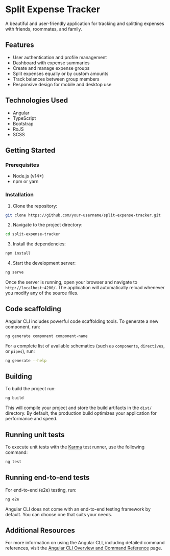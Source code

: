 # Split Expense Tracker

A beautiful and user-friendly application for tracking and splitting expenses with friends, roommates, and family.

## Features

- User authentication and profile management
- Dashboard with expense summaries
- Create and manage expense groups
- Split expenses equally or by custom amounts
- Track balances between group members
- Responsive design for mobile and desktop use

## Technologies Used

- Angular
- TypeScript
- Bootstrap
- RxJS
- SCSS

## Getting Started

### Prerequisites

- Node.js (v14+)
- npm or yarn

### Installation

1. Clone the repository:

```bash
git clone https://github.com/your-username/split-expense-tracker.git
```

2. Navigate to the project directory:

```bash
cd split-expense-tracker
```

3. Install the dependencies:

```bash
npm install
```

4. Start the development server:

```bash
ng serve
```

Once the server is running, open your browser and navigate to `http://localhost:4200/`. The application will automatically reload whenever you modify any of the source files.

## Code scaffolding

Angular CLI includes powerful code scaffolding tools. To generate a new component, run:

```bash
ng generate component component-name
```

For a complete list of available schematics (such as `components`, `directives`, or `pipes`), run:

```bash
ng generate --help
```

## Building

To build the project run:

```bash
ng build
```

This will compile your project and store the build artifacts in the `dist/` directory. By default, the production build optimizes your application for performance and speed.

## Running unit tests

To execute unit tests with the [Karma](https://karma-runner.github.io) test runner, use the following command:

```bash
ng test
```

## Running end-to-end tests

For end-to-end (e2e) testing, run:

```bash
ng e2e
```

Angular CLI does not come with an end-to-end testing framework by default. You can choose one that suits your needs.

## Additional Resources

For more information on using the Angular CLI, including detailed command references, visit the [Angular CLI Overview and Command Reference](https://angular.dev/tools/cli) page.
